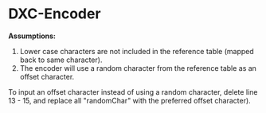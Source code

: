 # DXC-Encoder

**Assumptions:**
1. Lower case characters are not included in the reference table (mapped back to same character).
2. The encoder will use a random character from the reference table as an offset character. 


To input an offset character instead of using a random character, delete line 13 - 15, and replace all "randomChar" with the preferred offset character).